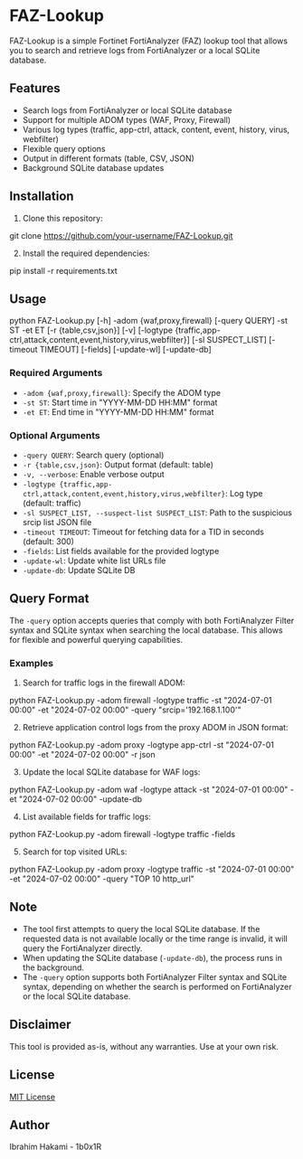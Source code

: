 # FAZ-Lookup

FAZ-Lookup is a simple Fortinet FortiAnalyzer (FAZ) lookup tool that allows you to search and retrieve logs from FortiAnalyzer or a local SQLite database.

## Features

- Search logs from FortiAnalyzer or local SQLite database
- Support for multiple ADOM types (WAF, Proxy, Firewall)
- Various log types (traffic, app-ctrl, attack, content, event, history, virus, webfilter)
- Flexible query options
- Output in different formats (table, CSV, JSON)
- Background SQLite database updates

## Installation

1. Clone this repository:

git clone https://github.com/your-username/FAZ-Lookup.git

2. Install the required dependencies:

pip install -r requirements.txt

## Usage

python FAZ-Lookup.py [-h] -adom {waf,proxy,firewall} [-query QUERY] -st ST -et ET
[-r {table,csv,json}] [-v] [-logtype {traffic,app-ctrl,attack,content,event,history,virus,webfilter}]
[-sl SUSPECT_LIST] [-timeout TIMEOUT] [-fields] [-update-wl] [-update-db]

### Required Arguments

- `-adom {waf,proxy,firewall}`: Specify the ADOM type
- `-st ST`: Start time in "YYYY-MM-DD HH:MM" format
- `-et ET`: End time in "YYYY-MM-DD HH:MM" format

### Optional Arguments

- `-query QUERY`: Search query (optional)
- `-r {table,csv,json}`: Output format (default: table)
- `-v, --verbose`: Enable verbose output
- `-logtype {traffic,app-ctrl,attack,content,event,history,virus,webfilter}`: Log type (default: traffic)
- `-sl SUSPECT_LIST, --suspect-list SUSPECT_LIST`: Path to the suspicious srcip list JSON file
- `-timeout TIMEOUT`: Timeout for fetching data for a TID in seconds (default: 300)
- `-fields`: List fields available for the provided logtype
- `-update-wl`: Update white list URLs file
- `-update-db`: Update SQLite DB

## Query Format

The `-query` option accepts queries that comply with both FortiAnalyzer Filter syntax and SQLite syntax when searching the local database. This allows for flexible and powerful querying capabilities.

### Examples

1. Search for traffic logs in the firewall ADOM:

python FAZ-Lookup.py -adom firewall -logtype traffic -st "2024-07-01 00:00" -et "2024-07-02 00:00" -query "srcip='192.168.1.100'"

2. Retrieve application control logs from the proxy ADOM in JSON format:

python FAZ-Lookup.py -adom proxy -logtype app-ctrl -st "2024-07-01 00:00" -et "2024-07-02 00:00" -r json

3. Update the local SQLite database for WAF logs:

python FAZ-Lookup.py -adom waf -logtype attack -st "2024-07-01 00:00" -et "2024-07-02 00:00" -update-db

4. List available fields for traffic logs:

python FAZ-Lookup.py -adom firewall -logtype traffic -fields

5. Search for top visited URLs:

python FAZ-Lookup.py -adom proxy -logtype traffic -st "2024-07-01 00:00" -et "2024-07-02 00:00" -query "TOP 10 http_url"

## Note

- The tool first attempts to query the local SQLite database. If the requested data is not available locally or the time range is invalid, it will query the FortiAnalyzer directly.
- When updating the SQLite database (`-update-db`), the process runs in the background.
- The `-query` option supports both FortiAnalyzer Filter syntax and SQLite syntax, depending on whether the search is performed on FortiAnalyzer or the local SQLite database.

## Disclaimer

This tool is provided as-is, without any warranties. Use at your own risk.

## License

[MIT License](LICENSE)

## Author

Ibrahim Hakami - 1b0x1R
